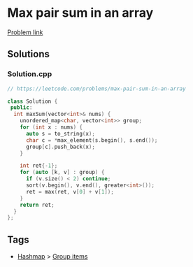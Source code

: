 # Max pair sum in an array

[Problem link](https://leetcode.com/problems/max-pair-sum-in-an-array)

## Solutions


### Solution.cpp
```cpp
// https://leetcode.com/problems/max-pair-sum-in-an-array

class Solution {
 public:
  int maxSum(vector<int>& nums) {
    unordered_map<char, vector<int>> group;
    for (int x : nums) {
      auto s = to_string(x);
      char c = *max_element(s.begin(), s.end());
      group[c].push_back(x);
    }

    int ret{-1};
    for (auto [k, v] : group) {
      if (v.size() < 2) continue;
      sort(v.begin(), v.end(), greater<int>());
      ret = max(ret, v[0] + v[1]);
    }
    return ret;
  }
};
```
## Tags

* [Hashmap](/Collections/hashmap.md#hashmap) > [Group items](/Collections/hashmap.md#group-items)
